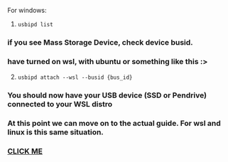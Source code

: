 For windows:
1. ```usbipd list``` 
### if you see Mass Storage Device, check device busid.
### have turned on wsl, with ubuntu or something like this :>
2. ```usbipd attach --wsl --busid {bus_id}```
### You should now have your USB device (SSD or Pendrive) connected to your WSL distro
### At this point we can move on to the actual guide. For wsl and linux is this same situation.
### [CLICK ME](short.md)
